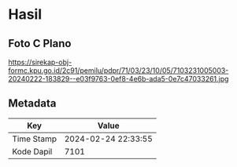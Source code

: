 # Hasil

## Foto C Plano

https://sirekap-obj-formc.kpu.go.id/2c91/pemilu/pdpr/71/03/23/10/05/7103231005003-20240222-183829--e03f9763-0ef8-4e6b-ada5-0e7c47033261.jpg


## Metadata

| Key        | Value               |
| ---------- | ------------------- |
| Time Stamp | 2024-02-24 22:33:55 |
| Kode Dapil | 7101                |



